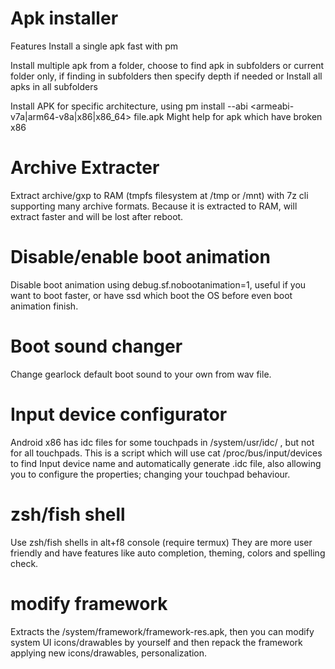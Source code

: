 
# Apk installer
Features 
Install a single apk fast with pm

Install multiple apk from a folder, choose to find apk in subfolders or current folder only, if finding in subfolders then specify depth if needed or Install all apks in all subfolders

Install APK for specific architecture, using pm install --abi <armeabi-v7a|arm64-v8a|x86|x86_64> file.apk
Might help for apk which have broken x86

# Archive Extracter
Extract archive/gxp to RAM (tmpfs filesystem at /tmp or /mnt) with 7z cli supporting many archive formats. Because it is extracted to RAM, will extract faster and will be lost after reboot.

# Disable/enable boot animation
Disable boot animation using debug.sf.nobootanimation=1, useful if you want to boot faster, or have ssd which boot the OS before even boot animation finish.

# Boot sound changer
Change gearlock default boot sound to your own from wav file.

# Input device configurator
Android x86 has idc files for some touchpads in /system/usr/idc/ , but not for all touchpads. This is a script which will use cat /proc/bus/input/devices to find Input device name and automatically generate <inputdevicename>.idc file, also allowing you to configure the properties; changing your touchpad behaviour.

# zsh/fish shell
Use zsh/fish shells in alt+f8 console (require termux)
They are more user friendly and have features like auto completion, theming, colors and spelling check.

# modify framework
Extracts the /system/framework/framework-res.apk, then you can modify system UI icons/drawables by yourself and then repack the framework applying new icons/drawables, personalization.




